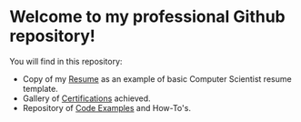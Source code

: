 <div>
  <h1>Welcome to my professional Github repository!</h1>
  <p>You will find in this repository:</p>
  <ul>
    <li>Copy of my <a href="https://github.com/Andres2295/Andres-Torres-Colon/blob/master/Certifications/Udemy%20Certifications/Introduction%20to%20Python%20Programming.pdf">Resume</a> as an example of basic Computer Scientist resume template.</li>
    <li>Gallery of <a href="Certifications">Certifications</a> achieved.</li>
    <li>Repository of <a href="Code Examples">Code Examples</a> and How-To's.</li>
  </ul>
</div>


